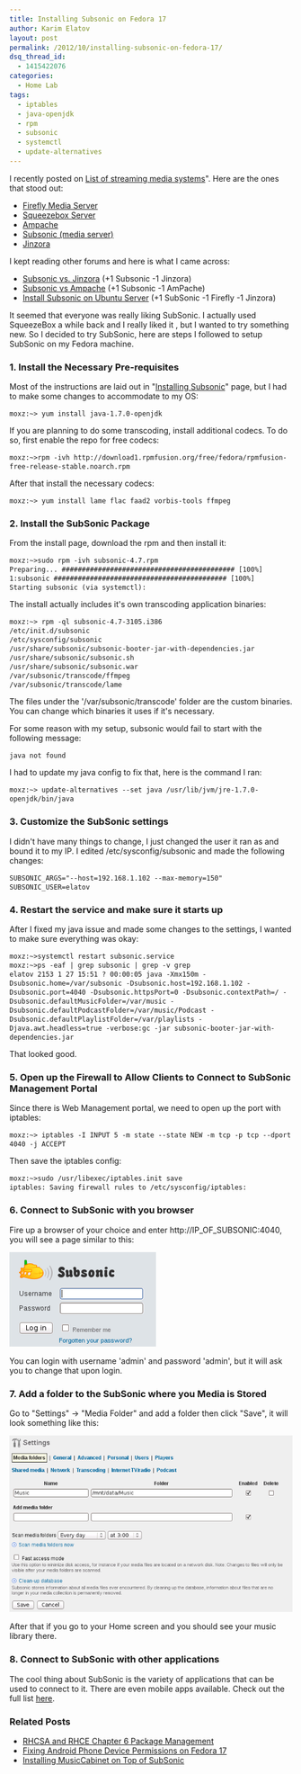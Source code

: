 ```yaml
---
title: Installing Subsonic on Fedora 17
author: Karim Elatov
layout: post
permalink: /2012/10/installing-subsonic-on-fedora-17/
dsq_thread_id:
  - 1415422076
categories:
  - Home Lab
tags:
  - iptables
  - java-openjdk
  - rpm
  - subsonic
  - systemctl
  - update-alternatives
---
```

I recently posted on [List of streaming media systems](/2012/10/installing-mediatomb-on-freebsd-9-and-connecting-to-it-with-xbmc-from-a-fedora-17-os/)". Here are the ones that stood out:

*   [Firefly Media Server](http://en.wikipedia.org/wiki/Firefly_Media_Server)
*   [Squeezebox Server](http://en.wikipedia.org/wiki/Squeezebox_Server)
*   [Ampache](http://en.wikipedia.org/wiki/Ampache)
*   [Subsonic (media server)](http://en.wikipedia.org/wiki/Subsonic_(media_server))
*   [Jinzora](http://sourceforge.net/projects/jinzora/)

I kept reading other forums and here is what I came across:

- [Subsonic vs. Jinzora](http://forum.subsonic.org/forum/viewtopic.php?t=564) (+1 Subsonic -1 Jinzora)
- [Subsonic vs Ampache](http://ubuntuforums.org/showthread.php?t=1581344) (+1 Subsonic -1 AmPache)
- [Install Subsonic on Ubuntu Server](http://blog.lundscape.com/2009/05/install-subsonic-on-ubuntu-server/) (+1 SubSonic -1 Firefly -1 Jinzora)

It seemed that everyone was really liking SubSonic. I actually used SqueezeBox a while back and I really liked it , but I wanted to try something new. So I decided to try SubSonic, here are steps I followed to setup SubSonic on my Fedora machine.

### 1. Install the Necessary Pre-requisites

Most of the instructions are laid out in "[Installing Subsonic](http://www.subsonic.org/pages/installation.jsp)" page, but I had to make some changes to accommodate to my OS:


	moxz:~> yum install java-1.7.0-openjdk


If you are planning to do some transcoding, install additional codecs. To do so, first enable the repo for free codecs:


	moxz:~>rpm -ivh http://download1.rpmfusion.org/free/fedora/rpmfusion-free-release-stable.noarch.rpm


After that install the necessary codecs:


	moxz:~> yum install lame flac faad2 vorbis-tools ffmpeg


### 2. Install the SubSonic Package

From the install page, download the rpm and then install it:


	moxz:~>sudo rpm -ivh subsonic-4.7.rpm
	Preparing... ########################################### [100%]
	1:subsonic ########################################### [100%]
	Starting subsonic (via systemctl):


The install actually includes it's own transcoding application binaries:


	moxz:~> rpm -ql subsonic-4.7-3105.i386
	/etc/init.d/subsonic
	/etc/sysconfig/subsonic
	/usr/share/subsonic/subsonic-booter-jar-with-dependencies.jar
	/usr/share/subsonic/subsonic.sh
	/usr/share/subsonic/subsonic.war
	/var/subsonic/transcode/ffmpeg
	/var/subsonic/transcode/lame


The files under the '/var/subsonic/transcode' folder are the custom binaries. You can change which binaries it uses if it's necessary.

For some reason with my setup, subsonic would fail to start with the following message:


	java not found


I had to update my java config to fix that, here is the command I ran:


	moxz:~> update-alternatives --set java /usr/lib/jvm/jre-1.7.0-openjdk/bin/java


### 3. Customize the SubSonic settings

I didn't have many things to change, I just changed the user it ran as and bound it to my IP. I edited /etc/sysconfig/subsonic and made the following changes:


	SUBSONIC_ARGS="--host=192.168.1.102 --max-memory=150"
	SUBSONIC_USER=elatov


### 4. Restart the service and make sure it starts up

After I fixed my java issue and made some changes to the settings, I wanted to make sure everything was okay:


	moxz:~>systemctl restart subsonic.service
	moxz:~>ps -eaf | grep subsonic | grep -v grep
	elatov 2153 1 27 15:51 ? 00:00:05 java -Xmx150m -Dsubsonic.home=/var/subsonic -Dsubsonic.host=192.168.1.102 -Dsubsonic.port=4040 -Dsubsonic.httpsPort=0 -Dsubsonic.contextPath=/ -Dsubsonic.defaultMusicFolder=/var/music -Dsubsonic.defaultPodcastFolder=/var/music/Podcast -Dsubsonic.defaultPlaylistFolder=/var/playlists -Djava.awt.headless=true -verbose:gc -jar subsonic-booter-jar-with-dependencies.jar


That looked good.

### 5. Open up the Firewall to Allow Clients to Connect to SubSonic Management Portal

Since there is Web Management portal, we need to open up the port with iptables:


	moxz:~> iptables -I INPUT 5 -m state --state NEW -m tcp -p tcp --dport 4040 -j ACCEPT


Then save the iptables config:


	moxz:~>sudo /usr/libexec/iptables.init save
	iptables: Saving firewall rules to /etc/sysconfig/iptables:


### 6. Connect to SubSonic with you browser

Fire up a browser of your choice and enter http://IP_OF_SUBSONIC:4040, you will see a page similar to this:

![subsonic_login_page](https://github.com/elatov/uploads/raw/master/2012/10/subsonic_login_page.png)

You can login with username 'admin' and password 'admin', but it will ask you to change that upon login.

### 7. Add a folder to the SubSonic where you Media is Stored

Go to "Settings" -> "Media Folder" and add a folder then click "Save", it will look something like this:

![subsonic_media_folders](https://github.com/elatov/uploads/raw/master/2012/10/subsonic_media_folders.png)

After that if you go to your Home screen and you should see your music library there.

### 8. Connect to SubSonic with other applications

The cool thing about SubSonic is the variety of applications that can be used to connect to it. There are even mobile apps available. Check out the full list [here](http://www.subsonic.org/pages/apps.jsp).

### Related Posts

- [RHCSA and RHCE Chapter 6 Package Management](/2013/03/rhcsa-and-rhce-chapter-6-package-management/)
- [Fixing Android Phone Device Permissions on Fedora 17](/2013/02/fixing-android-phone-device-permissions-on-fedora-17/)
- [Installing MusicCabinet on Top of SubSonic](/2013/02/installing-musiccabinet-on-top-of-subsonic/)

